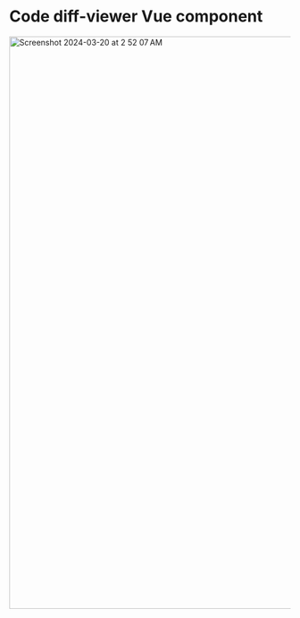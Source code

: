 # Code diff-viewer Vue component

<img width="1024" alt="Screenshot 2024-03-20 at 2 52 07 AM" src="https://github.com/max172-hqt/vue-diff-viewer/assets/55776151/25d19b3d-9a5a-4cdf-b54d-148640d42679">
